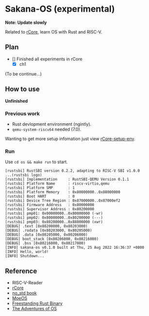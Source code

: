 # Sakana-OS (experimental)

**Note: Update slowly**

Related to [rCore](http://rcore-os.cn/), learn OS with Rust and RISC-V.

## Plan 
* [] Finished all experiments in rCore
    * [x] ch1

(To be continue...)

## How to use

**Unfinished**

### Previous work

- Rust devlopment environment (ngintly).
- `qemu-system-riscv64` needed (7.0).

Wanting to get more setup infomation just view [rCore-setup-env](http://rcore-os.cn/rCore-Tutorial-Book-v3/chapter0/5setup-devel-env.html).

### Run

Use `cd os && make run` to start.
```text
[rustsbi] RustSBI version 0.2.2, adapting to RISC-V SBI v1.0.0
...(rustsbi logo)
[rustsbi] Implementation     : RustSBI-QEMU Version 0.1.1
[rustsbi] Platform Name      : riscv-virtio,qemu
[rustsbi] Platform SMP       : 1
[rustsbi] Platform Memory    : 0x80000000..0x88000000
[rustsbi] Boot HART          : 0
[rustsbi] Device Tree Region : 0x87000000..0x87000ef2
[rustsbi] Firmware Address   : 0x80000000
[rustsbi] Supervisor Address : 0x80200000
[rustsbi] pmp01: 0x00000000..0x80000000 (-wr)
[rustsbi] pmp02: 0x80000000..0x80200000 (---)
[rustsbi] pmp03: 0x80200000..0x88000000 (xwr)
[DEBUG] .text [0x80200000, 0x80203000)
[DEBUG] .rodata [0x80203000, 0x80205000)
[DEBUG] .data [0x80205000, 0x80206000)
[DEBUG] boot_stack [0x80206000, 0x80216000)
[DEBUG] .bss [0x80216000, 0x80217000)
[INFO] sakana-os v0.1.0 built at Thu, 25 Aug 2022 16:36:37 +0800
[INFO] Hello, world!
[INFO] Shutdown...
```

## Reference
- RISC-V-Reader
- [rCore](http://rcore-os.cn/)
- [no_std book](https://docs.rust-embedded.org/book/intro/no-std.html)
- [MoeOS](https://github.com/KernelErr/MoeOS)
- [Freestanding Rust Binary](https://os.phil-opp.com/freestanding-rust-binary/)
- [The Adventures of OS](https://osblog.stephenmarz.com/index.html)